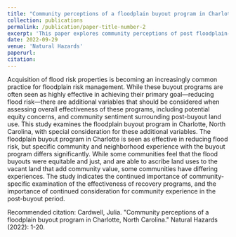 ```yaml
---
title: "Community perceptions of a floodplain buyout program in Charlotte, North Carolina"
collection: publications
permalink: /publication/paper-title-number-2
excerpt: 'This paper explores community perceptions of post floodplain-buyout land uses in Charlotte, NC.'
date: 2022-09-29
venue: 'Natural Hazards'
paperurl: 
citation: 
---
```

Acquisition of flood risk properties is becoming an increasingly common practice for floodplain risk management. While these buyout programs are often seen as highly effective in achieving their primary goal—reducing flood risk—there are additional variables that should be considered when assessing overall effectiveness of these programs, including potential equity concerns, and community sentiment surrounding post-buyout land use. This study examines the floodplain buyout program in Charlotte, North Carolina, with special consideration for these additional variables. The floodplain buyout program in Charlotte is seen as effective in reducing flood risk, but specific community and neighborhood experience with the buyout program differs significantly. While some communities feel that the flood buyouts were equitable and just, and are able to ascribe land uses to the vacant land that add community value, some communities have differing experiences. The study indicates the continued importance of community-specific examination of the effectiveness of recovery programs, and the importance of continued consideration for community experience in the post-buyout period.

Recommended citation: Cardwell, Julia. "Community perceptions of a floodplain buyout program in Charlotte, North Carolina." Natural Hazards (2022): 1-20.